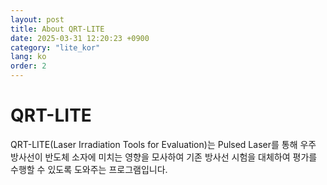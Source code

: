 ```yaml
---
layout: post
title: About QRT-LITE
date: 2025-03-31 12:20:23 +0900
category: "lite_kor"
lang: ko
order: 2
---
```


# QRT-LITE 

QRT-LITE(Laser Irradiation Tools for Evaluation)는 Pulsed Laser를 통해 우주 방사선이 반도체 소자에 미치는 영향을 모사하여 기존 방사선 시험을 대체하여 평가를 수행할 수 있도록 도와주는 프로그램입니다.